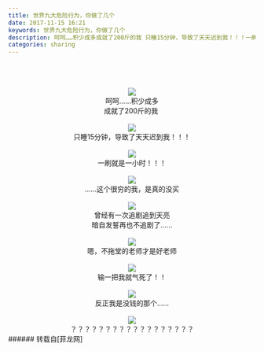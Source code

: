 ```yaml
---
title: 世界九大危险行为，你做了几个
date: 2017-11-15 16:21
keywords: 世界九大危险行为，你做了几个
description: 呵呵……积少成多成就了200斤的我 只睡15分钟，导致了天天迟到我！！！一刷就是一小时！！！……这个很穷的我，是真的没买曾经有一次追剧追到天亮暗自发誓再也不追剧了……嗯，不拖堂的老师才是好老师输一把我就气死了！！反正我是没钱的那个……？？？？？？？？？？？？？？？？？？
categories: sharing
---
```

<td class="t_f" id="postmessage_980149">

<br/>
<br/>
<div align="center"><br/>

<img aid="677505" data-cf-modified-93628a75c795384db760de7b-="" file="data/attachment/forum/201711/15/162005cnyjcjnymyvfv7wg.jpg.thumb.jpg" id="aimg_677505" inpost="1" onclick="" onmouseover="" src="http://www.flw.ph/data/attachment/forum/201711/15/162005cnyjcjnymyvfv7wg.jpg" style="cursor:pointer" zoomfile="data/attachment/forum/201711/15/162005cnyjcjnymyvfv7wg.jpg"/>


</div><div align="center">呵呵……积少成多</div><div align="center">成就了200斤的我 <img alt="" border="0" onclick="" onmouseover="" smilieid="1" src="static/image/smiley/default/smile.gif"/><br/>
<br/>

<img aid="677503" data-cf-modified-93628a75c795384db760de7b-="" file="data/attachment/forum/201711/15/162004j1zy7rl3432buz7o.jpg.thumb.jpg" id="aimg_677503" inpost="1" onclick="" onmouseover="" src="http://www.flw.ph/data/attachment/forum/201711/15/162004j1zy7rl3432buz7o.jpg" style="cursor:pointer" zoomfile="data/attachment/forum/201711/15/162004j1zy7rl3432buz7o.jpg"/>


</div><div align="center">只睡15分钟，导致了天天迟到我！！！<br/>
<br/>

<img aid="677502" data-cf-modified-93628a75c795384db760de7b-="" file="data/attachment/forum/201711/15/162003x66t276r7trg29zq.jpg.thumb.jpg" id="aimg_677502" inpost="1" onclick="" onmouseover="" src="http://www.flw.ph/data/attachment/forum/201711/15/162003x66t276r7trg29zq.jpg" style="cursor:pointer" zoomfile="data/attachment/forum/201711/15/162003x66t276r7trg29zq.jpg"/>


</div><div align="center">一刷就是一小时！！！<br/>
<br/>

<img aid="677501" data-cf-modified-93628a75c795384db760de7b-="" file="data/attachment/forum/201711/15/162002ldj539ojosllkzj5.jpg.thumb.jpg" id="aimg_677501" inpost="1" onclick="" onmouseover="" src="http://www.flw.ph/data/attachment/forum/201711/15/162002ldj539ojosllkzj5.jpg" style="cursor:pointer" zoomfile="data/attachment/forum/201711/15/162002ldj539ojosllkzj5.jpg"/>


</div><div align="center">……这个很穷的我，是真的没买<br/>
<br/>

<img aid="677508" data-cf-modified-93628a75c795384db760de7b-="" file="data/attachment/forum/201711/15/162007u29fhrrmrsvzrk54.jpg.thumb.jpg" id="aimg_677508" inpost="1" onclick="" onmouseover="" src="http://www.flw.ph/data/attachment/forum/201711/15/162007u29fhrrmrsvzrk54.jpg" style="cursor:pointer" zoomfile="data/attachment/forum/201711/15/162007u29fhrrmrsvzrk54.jpg"/>


</div><div align="center">曾经有一次追剧追到天亮</div><div align="center">暗自发誓再也不追剧了……<br/>
<br/>

<img aid="677504" data-cf-modified-93628a75c795384db760de7b-="" file="data/attachment/forum/201711/15/162004hwhtuht3ttaujas7.jpg.thumb.jpg" id="aimg_677504" inpost="1" onclick="" onmouseover="" src="http://www.flw.ph/data/attachment/forum/201711/15/162004hwhtuht3ttaujas7.jpg" style="cursor:pointer" zoomfile="data/attachment/forum/201711/15/162004hwhtuht3ttaujas7.jpg"/>


</div><div align="center">嗯，不拖堂的老师才是好老师<br/>
<br/>

<img aid="677507" data-cf-modified-93628a75c795384db760de7b-="" file="data/attachment/forum/201711/15/162006nnut9aoiu9u1f9aw.jpg.thumb.jpg" id="aimg_677507" inpost="1" onclick="" onmouseover="" src="http://www.flw.ph/data/attachment/forum/201711/15/162006nnut9aoiu9u1f9aw.jpg" style="cursor:pointer" zoomfile="data/attachment/forum/201711/15/162006nnut9aoiu9u1f9aw.jpg"/>


</div><div align="center">输一把我就气死了！！<br/>
<br/>

<img aid="677506" data-cf-modified-93628a75c795384db760de7b-="" file="data/attachment/forum/201711/15/162006i5bwtwwbw5wfza5w.jpg.thumb.jpg" id="aimg_677506" inpost="1" onclick="" onmouseover="" src="http://www.flw.ph/data/attachment/forum/201711/15/162006i5bwtwwbw5wfza5w.jpg" style="cursor:pointer" zoomfile="data/attachment/forum/201711/15/162006i5bwtwwbw5wfza5w.jpg"/>


</div><div align="center">反正我是没钱的那个……<br/>
<br/>

<img aid="677509" data-cf-modified-93628a75c795384db760de7b-="" file="data/attachment/forum/201711/15/162007h0gpc0myygnpmp9k.jpg.thumb.jpg" id="aimg_677509" inpost="1" onclick="" onmouseover="" src="http://www.flw.ph/data/attachment/forum/201711/15/162007h0gpc0myygnpmp9k.jpg" style="cursor:pointer" zoomfile="data/attachment/forum/201711/15/162007h0gpc0myygnpmp9k.jpg"/>


</div><div align="center">？？？？？？？？？？？？？？？？？？</div></td>
###### 转载自[菲龙网]
